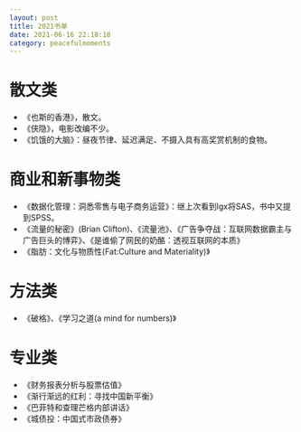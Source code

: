 ```yaml
---
layout: post
title: 2021书单
date: 2021-06-16 22:18:18
category: peacefulmoments
---   
```

# 散文类

+ 《也斯的香港》，散文。
+ 《侠隐》，电影改编不少。
+ 《饥饿的大脑》：昼夜节律、延迟满足、不摄入具有高奖赏机制的食物。

# 商业和新事物类

+ 《数据化管理：洞悉零售与电子商务运营》：继上次看到lgx将SAS，书中又提到SPSS。
+ 《流量的秘密》(Brian Clifton)、《流量池》、《广告争夺战：互联网数据霸主与广告巨头的博弈》、《是谁偷了网民的奶酪：透视互联网的本质》
+ 《脂肪：文化与物质性(Fat:Culture and Materiality)》

# 方法类

+ 《破格》、《学习之道(a mind for numbers)》

# 专业类
+ 《财务报表分析与股票估值》
+ 《渐行渐远的红利：寻找中国新平衡》
+ 《巴菲特和查理芒格内部讲话》
+ 《城债投：中国式市政债券》
